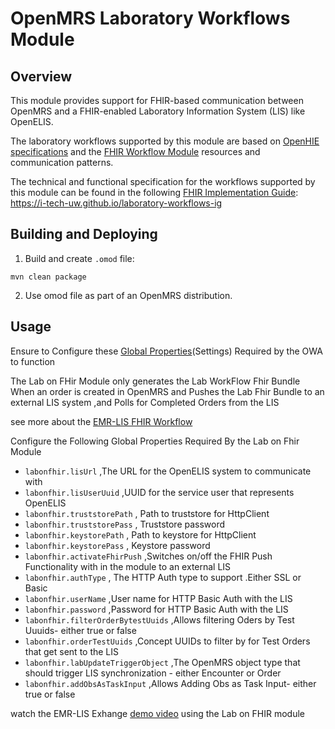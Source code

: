 # OpenMRS Laboratory Workflows Module

## Overview
This module provides support for FHIR-based communication between OpenMRS and a FHIR-enabled 
Laboratory Information System (LIS) like OpenELIS.

The laboratory workflows supported by this module are based on 
[OpenHIE specifications](https://guides.ohie.org/arch-spec/introduction/laboratory-work-flows) and the 
[FHIR Workflow Module](https://build.fhir.org/workflow-module.html) resources and communication patterns.  

The technical and functional specification for the workflows supported by this module can be found in the following
[FHIR Implementation Guide](https://build.fhir.org/ig/FHIR/ig-guidance/): https://i-tech-uw.github.io/laboratory-workflows-ig

## Building and Deploying

1. Build and create `.omod` file:
```shell
mvn clean package
```

2. Use omod file as part of an OpenMRS distribution. 

## Usage
 Ensure to Configure these [Global Properties](https://github.com/openmrs/openmrs-owa-orderentry#usage)(Settings) Required by the OWA to function

The Lab on FHir Module only generates the Lab WorkFlow Fhir Bundle When an order is created in OpenMRS and Pushes the Lab Fhir Bundle  to an external LIS system ,and Polls for Completed Orders from the LIS

see more about the [EMR-LIS FHIR Workflow](https://wiki.openmrs.org/display/projects/Lab+Integration+Workflow)

Configure the Following Global Properties Required By the Lab on Fhir Module
* `labonfhir.lisUrl` ,The URL for the OpenELIS system to communicate with
* `labonfhir.lisUserUuid` ,UUID for the service user that represents OpenELIS
* `labonfhir.truststorePath` , Path to truststore for HttpClient
* `labonfhir.truststorePass` , Truststore password
* `labonfhir.keystorePath` , Path to keystore for HttpClient
* `labonfhir.keystorePass` , Keystore password
* `labonfhir.activateFhirPush` ,Switches on/off the FHIR Push Functionality with in the module to an external LIS
* `labonfhir.authType` , The HTTP Auth type to support .Either SSL or Basic
* `labonfhir.userName`  ,User name for HTTP Basic Auth with the LIS
* `labonfhir.password`  ,Password for HTTP Basic Auth with the LIS
* `labonfhir.filterOrderBytestUuids` ,Allows filtering Oders by Test Uuuids- either true or false
* `labonfhir.orderTestUuids` ,Concept UUIDs to filter by for Test Orders that get sent to the LIS
* `labonfhir.labUpdateTriggerObject` ,The OpenMRS object type that should trigger LIS synchronization - either Encounter or Order
* `labonfhir.addObsAsTaskInput` ,Allows Adding Obs as Task Input- either true or false

watch the EMR-LIS Exhange [demo video](https://www.youtube.com/watch?v=LsHhDrrlvKw) using the Lab on FHIR module




